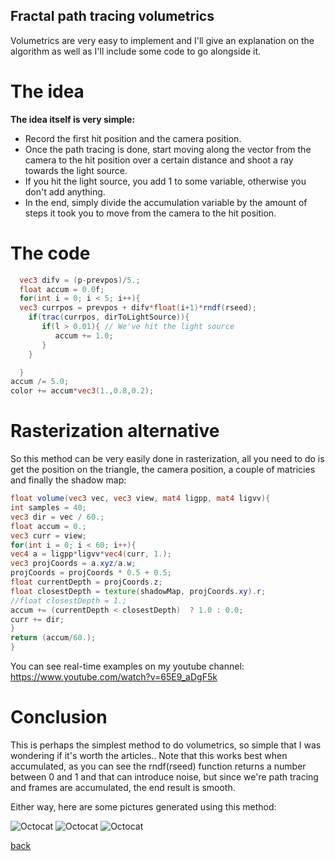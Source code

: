 ## Fractal path tracing volumetrics

Volumetrics are very easy to implement and I'll give an explanation on the algorithm as well as I'll include some code to go alongside it.

# **The idea**

**The idea itself is very simple:**
- Record the first hit position and the camera position.
- Once the path tracing is done, start moving along the vector from the camera to the hit position over a certain distance and shoot a ray towards the light source.
- If you hit the light source, you add 1 to some variable, otherwise you don't add anything.
- In the end, simply divide the accumulation variable by the amount of steps it took you to move from the camera to the hit position.

# **The code**
```glsl
  vec3 difv = (p-prevpos)/5.;
  float accum = 0.0f;
  for(int i = 0; i < 5; i++){
  vec3 currpos = prevpos + difv*float(i+1)*rndf(rseed);
    if(trac(currpos, dirToLightSource)){
       if(l > 0.01){ // We've hit the light source
          accum += 1.0;
       }
    }

  }
accum /= 5.0;
color += accum*vec3(1.,0.8,0.2);
```
# **Rasterization alternative**
So this method can be very easily done in rasterization, all you need to do is get the position on the triangle, the camera position, a couple of matricies 
and finally the shadow map:

```glsl
float volume(vec3 vec, vec3 view, mat4 ligpp, mat4 ligvv){
int samples = 40;
vec3 dir = vec / 60.;
float accum = 0.;
vec3 curr = view;
for(int i = 0; i < 60; i++){
vec4 a = ligpp*ligvv*vec4(curr, 1.);
vec3 projCoords = a.xyz/a.w;
projCoords = projCoords * 0.5 + 0.5;
float currentDepth = projCoords.z;
float closestDepth = texture(shadowMap, projCoords.xy).r;
//float closestDepth = 1.;
accum += (currentDepth < closestDepth)  ? 1.0 : 0.0;
curr += dir;
}
return (accum/60.);
}
```
You can see real-time examples on my youtube channel:
https://www.youtube.com/watch?v=65E9_aDgF5k


# **Conclusion**

This is perhaps the simplest method to do volumetrics, so simple that I was wondering if it's worth the articles.. 
Note that this works best when accumulated, as you can see the rndf(rseed) function returns a number between 0 and 1
and that can introduce noise, but since we're path tracing and frames are accumulated, the end result is smooth.

Either way, here are some pictures generated using this method:

![Octocat](https://github.com/NamelessCoding/NamelessCoding.github.io/blob/main/assets/images/gsfgsdfsg.png?raw=true)
![Octocat](https://github.com/NamelessCoding/NamelessCoding.github.io/blob/main/assets/images/notugly.png?raw=true)
![Octocat](https://github.com/NamelessCoding/NamelessCoding.github.io/blob/main/assets/images/volumetric2-min1.png?raw=true)



[back](./)

